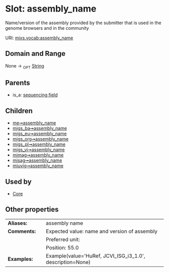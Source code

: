 
# Slot: assembly_name


Name/version of the assembly provided by the submitter that is used in the genome browsers and in the community

URI: [mixs.vocab:assembly_name](https://w3id.org/mixs/vocab/assembly_name)


## Domain and Range

None ->  <sub>OPT</sub> [String](types/String.md)

## Parents

 *  is_a: [sequencing field](sequencing_field.md)

## Children

 *  [me➞assembly_name](me_assembly_name.md)
 *  [migs_ba➞assembly_name](migs_ba_assembly_name.md)
 *  [migs_eu➞assembly_name](migs_eu_assembly_name.md)
 *  [migs_org➞assembly_name](migs_org_assembly_name.md)
 *  [migs_pl➞assembly_name](migs_pl_assembly_name.md)
 *  [migs_vi➞assembly_name](migs_vi_assembly_name.md)
 *  [mimag➞assembly_name](mimag_assembly_name.md)
 *  [misag➞assembly_name](misag_assembly_name.md)
 *  [miuvig➞assembly_name](miuvig_assembly_name.md)

## Used by

 * [Core](Core.md)

## Other properties

|  |  |  |
| --- | --- | --- |
| **Aliases:** | | assembly name |
| **Comments:** | | Expected value: name and version of assembly |
|  | | Preferred unit:  |
|  | | Position: 55.0 |
| **Examples:** | | Example(value='HuRef, JCVI_ISG_i3_1.0', description=None) |

